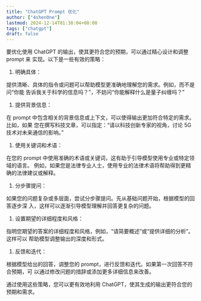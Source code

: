 ```yaml
---
title: "ChatGPT Prompt 优化"
author: ["4shen0ne"]
lastmod: 2024-12-14T01:38:04+08:00
tags: ["chatgpt"]
draft: false
---
```


要优化使用 ChatGPT 的输出，使其更符合您的预期，可以通过精心设计和调整 prompt 来
实现。以下是一些有效的策略：

1.  明确具体：

提供清晰、具体的指令或问题可以帮助模型更准确地理解您的需求。例如，而不是问“你能
告诉我关于科学的信息吗？”，不妨问“你能解释什么是量子纠缠吗？”

1.  提供背景信息：

在 prompt 中包含相关的背景信息或上下文，可以使得输出更加符合特定的需求。比如，如果
您在撰写科技文章，可以指定：“请以科技创新专家的视角，讨论 5G 技术对未来通信的影响。”

1.  使用关键词和术语：

在您的 prompt 中使用准确的术语或关键词，这有助于引导模型使用专业或特定领域的语言。
例如，如果您是法律专业人士，使用专业的法律术语将帮助得到更精确的法律建议或解释。

1.  分步骤提问：

如果您的问题复杂或多层面，尝试分步骤提问。先从基础问题开始，根据模型的回答逐步深
入，这样可以逐渐引导模型理解并回答更复杂的问题。

1.  设置期望的详细程度和风格：

指明您期望的答案的详细程度和风格，例如，“请简要概述”或“提供详细的分析”。这样可以
帮助模型调整输出的深度和形式。

1.  反馈和迭代：

根据模型给出的回答，调整您的 prompt，进行反馈和迭代。如果第一次回答不符合预期，可
以通过修改问题的措辞或添加更多详细信息来改善。

通过使用这些策略，您可以更有效地利用 ChatGPT，使其生成的输出更符合您的预期和需求。
